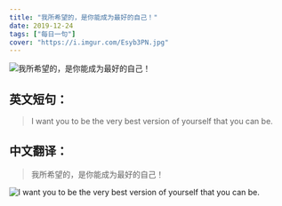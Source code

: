 ```yaml
---
title: "我所希望的，是你能成为最好的自己！"
date: 2019-12-24
tags: ["每日一句"]
cover: "https://i.imgur.com/Esyb3PN.jpg"
---
```


![我所希望的，是你能成为最好的自己！](https://i.imgur.com/woFIPsv.jpg)

## 英文短句：
> I want you to be the very best version of yourself that you can be.

<!--more-->

## 中文翻译：
> 我所希望的，是你能成为最好的自己！

![I want you to be the very best version of yourself that you can be.](https://i.imgur.com/erTiK39.jpg)

